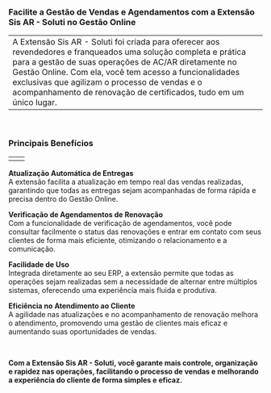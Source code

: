 ### Facilite a Gestão de Vendas e Agendamentos com a Extensão Sis AR - Soluti no Gestão Online

| | |
|-|-|
|A Extensão Sis AR - Soluti foi criada para oferecer aos revendedores e franqueados uma solução completa e prática para a gestão de suas operações de AC/AR diretamente no Gestão Online. Com ela, você tem acesso a funcionalidades exclusivas que agilizam o processo de vendas e o acompanhamento de renovação de certificados, tudo em um único lugar. |![]() |

<br>

### Principais Benefícios

|||
|-|-|
|||

**Atualização Automática de Entregas**<br>A extensão facilita a atualização em tempo real das vendas realizadas, garantindo que todas as entregas sejam acompanhadas de forma rápida e precisa dentro do Gestão Online.

**Verificação de Agendamentos de Renovação**<br>Com a funcionalidade de verificação de agendamentos, você pode consultar facilmente o status das renovações e entrar em contato com seus clientes de forma mais eficiente, otimizando o relacionamento e a comunicação.

**Facilidade de Uso**<br>Integrada diretamente ao seu ERP, a extensão permite que todas as operações sejam realizadas sem a necessidade de alternar entre múltiplos sistemas, oferecendo uma experiência mais fluida e produtiva.

**Eficiência no Atendimento ao Cliente**<br>A agilidade nas atualizações e no acompanhamento de renovação melhora o atendimento, promovendo uma gestão de clientes mais eficaz e aumentando suas oportunidades de vendas.

<br>

**Com a Extensão Sis AR - Soluti, você garante mais controle, organização e rapidez nas operações, facilitando o processo de vendas e melhorando a experiência do cliente de forma simples e eficaz.**